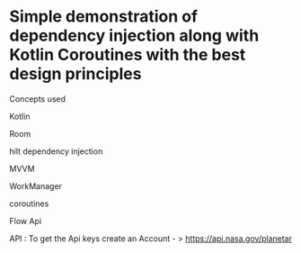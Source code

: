 # Simple demonstration of dependency injection along with Kotlin Coroutines with the best design principles

Concepts used

Kotlin

Room

hilt dependency injection

MVVM

WorkManager

coroutines

Flow Api

API : To get the Api keys create an Account - > https://api.nasa.gov/planetar

